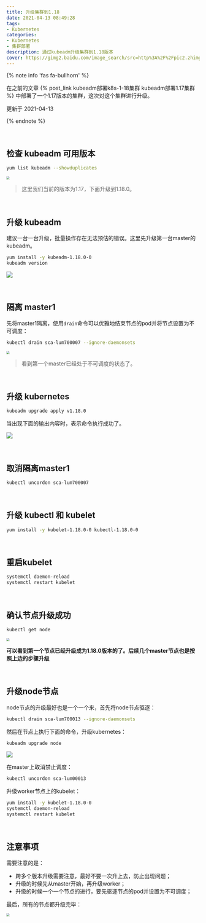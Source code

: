 ```yaml
---
title: 升级集群到1.18
date: 2021-04-13 08:49:28
tags:
- Kubernetes
categories:
- Kubernetes
- 集群部署
description: 通过kubeadm升级集群到1.18版本
cover: https://gimg2.baidu.com/image_search/src=http%3A%2F%2Fpic2.zhimg.com%2Fv2-63997184325ff1f331454c8d9ae0a495_1200x500.jpg&refer=http%3A%2F%2Fpic2.zhimg.com&app=2002&size=f9999,10000&q=a80&n=0&g=0n&fmt=jpeg?sec=1620867442&t=ae4310844b4d591ea758de96756b9461
---
```


{% note info 'fas fa-bullhorn' %}

在之前的文章 {% post_link kubeadm部署k8s-1-18集群 kubeadm部署1.17集群 %} 中部署了一个1.17版本的集群，这次对这个集群进行升级。

更新于 2021-04-13

{% endnote %}

<br>



## 检查 kubeadm 可用版本

```bash
yum list kubeadm --showduplicates
```

<img src="./newversion.png" style="zoom:50%;" />



>  这里我们当前的版本为1.17，下面升级到1.18.0。

<br>



## 升级 kubeadm

建议一台一台升级，批量操作存在无法预估的错误。这里先升级第一台master的kubeadm。

```bash
yum install -y kubeadm-1.18.0-0
kubeadm version
```

![](./update-kubeadm.png)

<br>



## 隔离 master1

先将master1隔离，使用`drain`命令可以优雅地结束节点的pod并将节点设置为不可调度：

```bash
kubectl drain sca-lum700007 --ignore-daemonsets
```

<img src="./drain.png" style="zoom:50%;" />

> 看到第一个master已经处于不可调度的状态了。

<br>



## 升级 kubernetes

```bash
kubeadm upgrade apply v1.18.0
```

当出现下面的输出内容时，表示命令执行成功了。

![](./update.png)

<br>



## 取消隔离master1

```bash
kubectl uncordon sca-lum700007
```

<br>



## 升级 kubectl 和 kubelet

```bash
yum install -y kubelet-1.18.0-0 kubectl-1.18.0-0
```

<br>



## 重启kubelet

```bash
systemctl daemon-reload
systemctl restart kubelet
```

<br>



## 确认节点升级成功

```bash
kubectl get node
```

<img src="./carbon.png" style="zoom:50%;" />



**可以看到第一个节点已经升级成为1.18.0版本的了。后续几个master节点也是按照上边的步骤升级**

<br>



## 升级node节点

node节点的升级最好也是一个一个来，首先将node节点驱逐：

```bash
kubectl drain sca-lum700013 --ignore-daemonsets
```



然后在节点上执行下面的命令，升级kubernetes：

```bash
kubeadm upgrade node
```

![](./update-node.png)



在master上取消禁止调度：

```bash
kubectl uncordon sca-lum00013
```



升级worker节点上的kubelet：

```bash
yum install -y kubelet-1.18.0-0
systemctl daemon-reload
systemctl restart kubelet
```



<br>

## 注意事项



需要注意的是：

- 跨多个版本升级需要注意，最好不要一次升上去，防止出现问题；
- 升级的时候先从master开始，再升级worker；
- 升级的时候一个一个节点的进行，要先驱逐节点的pod并设置为不可调度；



最后，所有的节点都升级完毕：

<img src="./update-res.png" style="zoom:50%;" />

